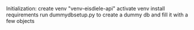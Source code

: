 Initialization:
create venv "venv-eisdiele-api"
activate venv
install requirements
run dummydbsetup.py to create a dummy db and fill it with a few objects